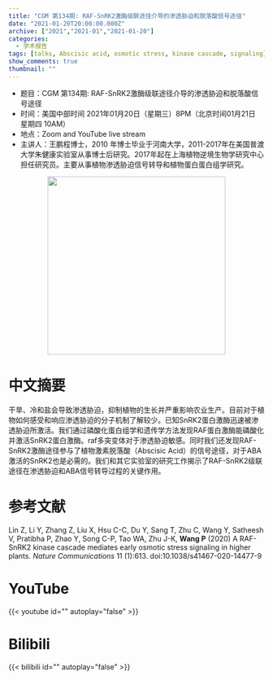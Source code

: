 ```yaml
---
title: "CGM 第134期: RAF-SnRK2激酶级联途径介导的渗透胁迫和脱落酸信号途径"
date: "2021-01-20T20:00:00.000Z"
archive: ["2021","2021-01","2021-01-20"]
categories:
  - 学术报告
tags: [talks, Abscisic acid, osmotic stress, kinase cascade, signaling]
show_comments: true
thumbnail: ""
---
```


- 题目：CGM 第134期: RAF-SnRK2激酶级联途径介导的渗透胁迫和脱落酸信号途径
- 时间：美国中部时间 2021年01月20日（星期三）8PM（北京时间01月21日 星期四 10AM）
- 地点：Zoom and YouTube live stream
- 主讲人：王鹏程博士，2010 年博士毕业于河南大学，2011-2017年在美国普渡大学朱健康实验室从事博士后研究。2017年起在上海植物逆境生物学研究中心担任研究员。主要从事植物渗透胁迫信号转导和植物蛋白蛋白组学研究。

<div align="center">
<img src="https://i.loli.net/2021/01/18/yFNGE9eIU5fTcQS.jpg" height=350>
</div>

# 中文摘要

干旱、冷和盐会导致渗透胁迫，抑制植物的生长并严重影响农业生产。目前对于植物如何感受和响应渗透胁迫的分子机制了解较少。已知SnRK2蛋白激酶迅速被渗透胁迫所激活。我们通过磷酸化蛋白组学和遗传学方法发现RAF蛋白激酶能磷酸化并激活SnRK2蛋白激酶。raf多突变体对于渗透胁迫敏感。同时我们还发现RAF-SnRK2激酶途径参与了植物激素脱落酸（Abscisic Acid）的信号途径，对于ABA激活的SnRK2也是必需的。我们和其它实验室的研究工作揭示了RAF-SnRK2级联途径在渗透胁迫和ABA信号转导过程的关键作用。

# 参考文献

Lin Z, Li Y, Zhang Z, Liu X, Hsu C-C, Du Y, Sang T, Zhu C, Wang Y, Satheesh V, Pratibha P, Zhao Y, Song C-P, Tao WA, Zhu J-K, **Wang P** (2020) A RAF-SnRK2 kinase cascade mediates early osmotic stress signaling in higher plants. *Nature Communications* 11 (1):613. doi:10.1038/s41467-020-14477-9

# YouTube

{{< youtube id="" autoplay="false" >}}

# Bilibili

{{< bilibili id="" autoplay="false" >}}

